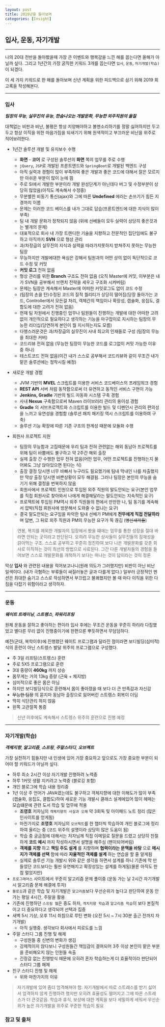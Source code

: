 ```yaml
---
layout: post
title: 2019년을 돌아보며
categories: [Insight]
---
```


## 입사, 운동, 자기개발

---

나의 20대 전반을 돌아봤을때 가장 큰 이벤트와 행복감을 느낀 해를 꼽는다면 올해가 아닐까 싶다. 그리고 1년간의 가장 굵직한 키워드 3개를 꼽는다면 `입사`, `운동`, `자기개발(학습)`이 되겠다.

이 세 가지 키워드로 한 해를 돌아보며 신년 계획을 위한 피드백으로 삼기 위해 2019 회고록을 작성해본다.

---


### 입사

**_팀장의 무능_**, **_실무진의 유능_**, **_한숨나오는 개발문화_**, **_무능한 외주직원의 을질_**

대책없는 비판과 비난, 불평은 항상 지양해야하고 볼멘소리하기를 정말 싫어하지만 두고두고 항상 이직을 위한 마음가짐을 되새기기 위해 원색적이고 부끄러운 비난을 위주로 적어보려한다.

- 1년간 솔루션 개발 및 유지보수 수행
  - __화면__ - __코어__ 로 구성된 솔루션의 __화면__ 쪽의 업무를 주로 수행
  - `jQuery`, `JSP`로 개발된 프론트엔드와 `SpringBoot`로 개발된 백엔드 구성
  - 아직 실력과 경험이 많이 부족하여 좋은 개발과 좋은 코드에 대해서 잘은 모르지만 아쉬운 부분이 많이 눈에 띔
  - 주로 SI에서 개발한 부분이라 개발 완성단계가 아닌데다 버그 및 수정부분이 상당히 많았음(아직도 계속해서 수정중)
  - 무분별한 비동기 통신(ajax)와 그에 따른 __Undefined__ 에러는 손쓰기가 힘든 지경까지 이름
  - 문제는 이러한 코드 베이스를 내가 그대로 답습(프론트엔드에 대한 지식이 많이 부족)
  - 팀 내 개발 문화가 정착되지 않음 (위에 선배들이 모두 실력이 상당히 좋은것과는 별개의 문제)
  - 대표적으로 회사 내 가장 트렌디한 기술을 지향하고 전문적인 집단임에도 불구하고 아직까지 __SVN__ 으로 형상 관리
  - 과/차장급의 실무진의 지식과 실력을 따라가지못하지  받쳐주지 못하는 무능한 팀장
  - 무능하지만 개발에대한 욕심은 강해서 팀원과의 어떤 상의 없이 독단적으로 코드 수정 및 커밋
  - __커밋 로그__ 전혀 없음
  - 형상 관리를 위한 __Branch__ 구조도 전혀 없음 (오직 Master에 커밋, 이부분은 내가 SVN을 공부해서 브랜치 전략을 세우고 구조화 시켜버림)
  - 문제는 팀장은 계속해서 Master에 어떠한 커밋로그도 없이 코드 수정
  - (팀장의 손을 탄)수정된 코드의 질적 퀄리티가 상당히 떨어짐(당장 돌아가는 코드, Controller에서 모든걸 처리, 객체간의 책임이나 확장성, 캡슐화, 응집도, 결합도에 대한 고려가 전혀 없음)
  - 현재 팀 차원에서 진행중인 업무나 팀원들이 진행하는 개발에 대한 어떠한 고려 없이 개인적으로 필요하다고 생각하는 기능을 마구잡이로 지시하는 팀장의 무능한 리더십(당연하게 본인이 뭘 지시하는지도 모름)
  - 다행스러운것은 과/차장급의 실무진이 사내 최고의 인재들로 구성 (팀장의 무능을 최대한 커버)
  - 코드리뷰 전혀 없음 (무능한 팀장이 무능한 코드를 로그없이 커밋 가능한 이유중 하나)
  - 테스트코드 전혀 없음(이건 내가 스스로 공부해서 코드리뷰와 같이 무조건 내가 맡은 솔루션에는 정착시킬 예정)

- 새로운 개발 경험
  - JVM 기반의 __MVEL__ 스크립트를 이용한 서비스 코드베이스의 프레임워크 경험
  - __REST API__ 서버 처럼 동작함으로써 더 유연하고 동적인 서비스 구현이 가능
  - __Jenkins, Gradle__ 기반의 빌드 자동화 시스템 구축 경험
  - 사내 __Nexus__ 구축함으로써 Maven 라이브러리 관리의 용이성 경험
  - __Gradle__ 의 서브프로젝트와 스크립트를 이용한 빌드 및 디펜던시 관리의 편의성을 느끼고 유연성을 경험함 (솔루션 패치 패키징 역시 스크립트를 이용하여 구축)
  - 솔루션 기능 확장에 따른 기존 구조의 한계성 때문에 모듈화 수행

- 회원사 프로젝트 지원
  - 팀장의 무능함과 고집때문에 우리 팀과 전혀 관련없는 해외 동남아 프로젝트를 위해 팀이 바쁨에도 불구하고 약 2주간 해외 출장
  - 실제 출장 간 수행한 업무 전혀 없음(어떤 업무, 어떤 프로젝트를 진행하는지 물어봐도 그냥 앉아있으면 된다는 식)
  - 출장 결정 당시엔 너무 바빠서 누구라도 필요했기에 팀내 막내인 나를 차출했지만 막상 출장 당시엔 바쁜상황이 모두 해결됨. 그러나 팀장은 본인의 무능을 숨기기 위해 결정을 번복하지 않음
  - 회원사에서 프로젝트 인원으로 투입된 외주 직원의 말도안되는 요구(본인 업무를 직접 회원사로 찾아와서 나에게 해결해달라는 말도안되는 지속적인 요구)
  - 프로젝트에 투입된 PM역시 외주 직원들의 편에서 만만한 나, 팀 동기를 계속해서 압박(직접 회원사에 방문해서 도와줄 수 없냐는 요구)
  - 결국 말도안되는 요구임을 파악한 팀내 선배가 PM에게 __전무에게 직접 전달하라__ 며 답변, 그 뒤로 외주 직원과 PM의 무능한 요구가 뚝 끊김 (~~병신새끼들~~)

> 연봉, 복지를 제외한 개발자의 입장에서 봤을 떄에는 업무를 통한 성장을 절대 바라면 안되는 곳이라고 판단된다. 오히려 무능한 상사들이 실무진들의 잠재성을 갉아먹는 구조. 스스로 공부하고 꾸준히 정진하여 보다 나은 개발문화를 갖춘 회사로 이직하는 것이 최선의 방법으로 사료된다. 그간 다른 개발자들의 경험을 들어보면 스스로 개발문화를 개척하기 보다는 떠나는 것이 답이라는 것이 정론

막상 __입사__ 와 관련된 내용을 적어보고나니(원래 의도가 그러했지만) 비판이 아닌 비난 일색이다. (내가 극혐하는 부류들이 싸질러놓은 글과 다를게 없다.) 일부러 긍정적인 멘션은 최대한 숨기고 스스로 작성하면서 부끄럽고 불쾌했지만 볼 때 마다 이직을 위한 다짐을 다잡기 위함이라고 생각하자.

---

### 운동

**_웨이트 트레이닝_**, **_스트렝스_**, **_파워리프팅_**

원체 운동을 잘하고 좋아하는 편이라 입사 후에는 무조건 운동을 꾸준히 하리라 다짐했었고 별다른 무리 없이 진행중이기에 한편으론 뿌듯하면서 무덤덤하다.

예전(군대, 복학이후)에 진행했던 웨이트 프로그램과 달라진 점이라면 보디빌딩(심미적)식의 훈련이 아닌 스트렝스 발달 위주의 프로그램으로 구성했다.

- 주 3일 리프팅(스트렝스) 훈련
- 주로 5X5 프로그램으로 훈련
- 3대 중량이 __460kg__ 까지 상승
- 몸무게는 거의 13kg 증량 (근육 + 체지방)
- 심미적으로 좋은 몸은 아님
- 하지만 보디빌딩식으로 훈련해서 몸이 좋아졌을 때 보다 더 큰 만족감과 자신감
- ~~무능한 팀장~~ 의 묻지마 동남아 출장으로 잃어버린 스트렝스 회복이 더딤
- 딱히 식단관리 하지 않음
- 왼쪽 고관절쪽 통증

> 신년 이후에도 계속해서 스트렝스 위주의 훈련으로 진행 예정


---

### 자기개발(학습)

**_객체지향_**, **_알고리즘_**, **_스프링_**, **_주말스터디_**, **_오브젝트_**

가장 실천하기 힘들지만 내 인생에 있어 가장 중요하고 앞으로도 가장 중요한 부분이 되어야 할 키워드가 아닐까 싶다.

- 하루 최소 2시간 이상 자기개발 진행하려 노력중
- 하루 1커밋 생활 지키려고 노력중 (블로깅 포함)
- 개인 블로그에 학습 내용 정리중
- 1년 이상 주 언어가 JAVA였는데도 불구하고 객체지향에 대한 이해도가 많이 부족(캡슐화, 응집도, 결합도)하여 새로운 기능 개발시 클래스 설계에있어 많이 헤매는 모습떄문에 관련 도서 학습 및 업무에 적용  
  - __조영호__ 저자님의 `객체지향의 사실과 오해` 약 3회독 및 아이패드 노트 정리 (많은 인사이트를 얻게됨)
  - 마찬가지로 __조영호__ 저자님의 `오브젝트`를 한 챕터씩 학습하여 개인 블로그에 정리하여 올리는 중 (코드 위주의 설명이라 상당히 많은 도움이 됨)
  - 학습 중 궁금점에 대해서는 저자님께 직접 이메일로 질문을 드렸고 상당히 친절하게 __코드 예시__ 까지 작성하시면서 설명을 해주심 (팬이되어버림)
  - __객체를 지향__ 하고 __책임 주도 설계__ 를 지향하며 __협력이라는 문맥을 바탕__ 으로 __메시지가 객체를 선택__ 함에 따라 __자율적인 객체를 설계__ 하는 연습을 할 줄 알게됨
  - 실제로 솔루션 기능 개발시 위와 같은 생각을 하면서 설계를 하니 기존에 막 만들었던 코드보다는 훨씬 유연해지고 확장성있는 설계를 하게됨(물론 아직도 한참 멀었지만)
- `프로그래머스` 사이트에서 꾸준히 알고리즘 문제 풀이중 (운동 가는 날 2시간 자기개발시 알고리즘 문제 해결에 투자)
- `블로깅`과 같은 학습 및 자기개발은 `알고리즘`보다 우선순위가 높다고 판단하여 운동 안가는 평일 4시간, 주말을 활용
- 기존에 진행하던 `스프링 웹`은 중도 하차, `객치지향 학습`과 `알고리즘 학습`이 보다 본질적이고 더 중요하다고 생각되어 선택과 집중
- 새벽 5시 기상, 오후 11시 취침으로 루틴 변화 (오전 5시 ~ 7시 30분 출근 전까지 자기개발)
  - 아직 실행중. 생각보다 회사에서 피로도를 느낌
- 주말 스터디 그룹 진행 및 해체
  - 구성원들 중 신변의 변화가 생김
  - 강제적이지 않다보니 구성원들간 책임감이 결여되어 3주 이상 본인이 맡은 부분을 준비해오지 않는 인원들 속출
  - 긴장감 없는 진행방식 때문에 오히려 혼자 학습하는게 더 효율적이라 판단되어 스터디 그룹 해체
- 친구 스터디 진행 및 해체
  - 위와 마찬가지의 이유

> 자기개발에 있어 좀더 엄격해져야 함. 자기개발에서 따로 스트레스를 받기 싫어서 엄격하지 않게 진행하려 했지만 오히려 효율성도 떨어지고 그에 따른 스트레스가 더 큰것같음. 학습과 휴식, 보상에 대한 계획을 보다 세밀하게 세워서 우선순위가 높은 자기개발을 위주로 꾸준한 학습이 필요







### 참고 및 출처
